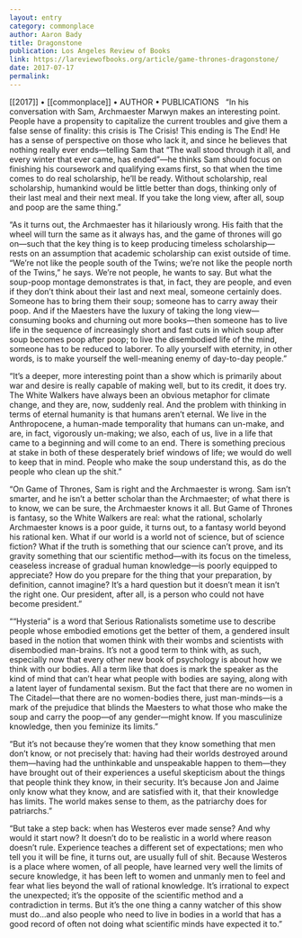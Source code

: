 ```yaml
---
layout: entry
category: commonplace
author: Aaron Bady
title: Dragonstone
publication: Los Angeles Review of Books
link: https://lareviewofbooks.org/article/game-thrones-dragonstone/
date: 2017-07-17
permalink: 
---
```


[[2017]] • [[commonplace]] • AUTHOR • PUBLICATIONS 
 
“In his conversation with Sam, Archmaester Marwyn makes an interesting point. People have a propensity to capitalize the current troubles and give them a false sense of finality: this crisis is The Crisis! This ending is The End! He has a sense of perspective on those who lack it, and since he believes that nothing really ever ends—telling Sam that “The wall stood through it all, and every winter that ever came, has ended”—he thinks Sam should focus on finishing his coursework and qualifying exams first, so that when the time comes to do real scholarship, he’ll be ready. Without scholarship, real scholarship, humankind would be little better than dogs, thinking only of their last meal and their next meal. If you take the long view, after all, soup and poop are the same thing.”

“As it turns out, the Archmaester has it hilariously wrong. His faith that the wheel will turn the same as it always has, and the game of thrones will go on—such that the key thing is to keep producing timeless scholarship—rests on an assumption that academic scholarship can exist outside of time. “We’re not like the people south of the Twins; we’re not like the people north of the Twins,” he says. We’re not people, he wants to say. But what the soup-poop montage demonstrates is that, in fact, they are people, and even if they don’t think about their last and next meal, someone certainly does. Someone has to bring them their soup; someone has to carry away their poop. And if the Maesters have the luxury of taking the long view—consuming books and churning out more books—then someone has to live life in the sequence of increasingly short and fast cuts in which soup after soup becomes poop after poop; to live the disembodied life of the mind, someone has to be reduced to laborer. To ally yourself with eternity, in other words, is to make yourself the well-meaning enemy of day-to-day people.”

“It’s a deeper, more interesting point than a show which is primarily about war and desire is really capable of making well, but to its credit, it does try. The White Walkers have always been an obvious metaphor for climate change, and they are, now, suddenly real. And the problem with thinking in terms of eternal humanity is that humans aren’t eternal. We live in the Anthropocene, a human-made temporality that humans can un-make, and are, in fact, vigorously un-making; we also, each of us, live in a life that came to a beginning and will come to an end. There is something precious at stake in both of these desperately brief windows of life; we would do well to keep that in mind. People who make the soup understand this, as do the people who clean up the shit.”

“On Game of Thrones, Sam is right and the Archmaester is wrong. Sam isn’t smarter, and he isn’t a better scholar than the Archmaester; of what there is to know, we can be sure, the Archmaester knows it all. But Game of Thrones is fantasy, so the White Walkers are real: what the rational, scholarly Archmaester knows is a poor guide, it turns out, to a fantasy world beyond his rational ken. What if our world is a world not of science, but of science fiction? What if the truth is something that our science can’t prove, and its gravity something that our scientific method—with its focus on the timeless, ceaseless increase of gradual human knowledge—is poorly equipped to appreciate? How do you prepare for the thing that your preparation, by definition, cannot imagine? It’s a hard question but it doesn’t mean it isn’t the right one. Our president, after all, is a person who could not have become president.”

““Hysteria” is a word that Serious Rationalists sometime use to describe people whose embodied emotions get the better of them, a gendered insult based in the notion that women think with their wombs and scientists with disembodied man-brains. It’s not a good term to think with, as such, especially now that every other new book of psychology is about how we think with our bodies. All a term like that does is mark the speaker as the kind of mind that can’t hear what people with bodies are saying, along with a latent layer of fundamental sexism. But the fact that there are no women in The Citadel—that there are no women-bodies there, just man-minds—is a mark of the prejudice that blinds the Maesters to what those who make the soup and carry the poop—of any gender—might know. If you masculinize knowledge, then you feminize its limits.”

“But it’s not because they’re women that they know something that men don’t know, or not precisely that: having had their worlds destroyed around them—having had the unthinkable and unspeakable happen to them—they have brought out of their experiences a useful skepticism about the things that people think they know, in their security. It’s because Jon and Jaime only know what they know, and are satisfied with it, that their knowledge has limits. The world makes sense to them, as the patriarchy does for patriarchs.”

“But take a step back: when has Westeros ever made sense? And why would it start now? It doesn’t do to be realistic in a world where reason doesn’t rule. Experience teaches a different set of expectations; men who tell you it will be fine, it turns out, are usually full of shit. Because Westeros is a place where women, of all people, have learned very well the limits of secure knowledge, it has been left to women and unmanly men to feel and fear what lies beyond the wall of rational knowledge. It’s irrational to expect the unexpected; it’s the opposite of the scientific method and a contradiction in terms. But it’s the one thing a canny watcher of this show must do…and also people who need to live in bodies in a world that has a good record of often not doing what scientific minds have expected it to.”

